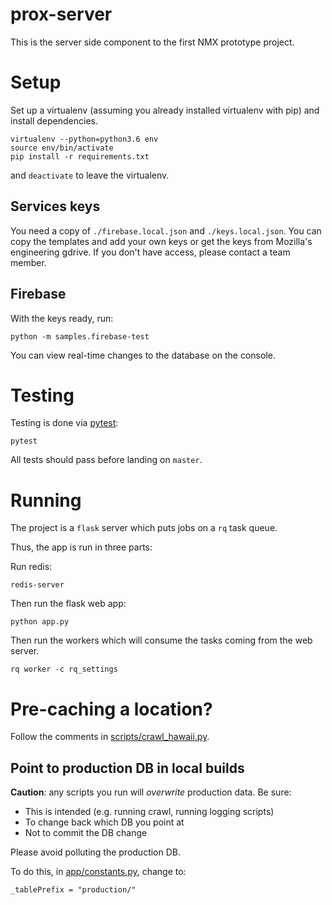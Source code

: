 # prox-server
This is the server side component to the first NMX prototype project.

# Setup
Set up a virtualenv (assuming you already installed virtualenv with pip) and install dependencies.

    virtualenv --python=python3.6 env
    source env/bin/activate
    pip install -r requirements.txt

and `deactivate` to leave the virtualenv.

## Services keys
You need a copy of `./firebase.local.json` and `./keys.local.json`. You can
copy the templates and add your own keys or get the keys from Mozilla's
engineering gdrive. If you don't have access, please contact a team member.

## Firebase
With the keys ready, run:

    python -m samples.firebase-test

You can view real-time changes to the database on the console.

# Testing
Testing is done via [pytest](pytest.org):

    pytest

All tests should pass before landing on `master`.

# Running

The project is a `flask` server which puts jobs on a `rq` task queue.

Thus, the app is run in three parts:

Run redis:

    redis-server

Then run the flask web app:

    python app.py

Then run the workers which will consume the tasks coming from the web server.

    rq worker -c rq_settings

# Pre-caching a location?
Follow the comments in [scripts/crawl_hawaii.py][crawl.py].

## Point to production DB in local builds
**Caution**: any scripts you run will *overwrite* production data. Be sure:

* This is intended (e.g. running crawl, running logging scripts)
* To change back which DB you point at
* Not to commit the DB change

Please avoid polluting the production DB.

To do this, in [app/constants.py][const-tableprefix], change to:

    _tablePrefix = "production/"


[const-tableprefix]: https://github.com/mozilla-mobile/prox-server/blob/22f2af4759e13612de62619ef0b37a2360a875bc/app/constants.py#L17
[crawl.py]: https://github.com/mozilla-mobile/prox-server/blob/master/scripts/crawl_hawaii.py

